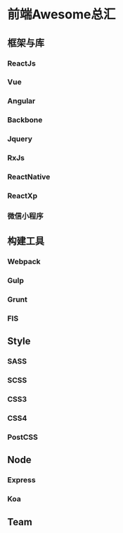 # 前端Awesome总汇

## 框架与库

### ReactJs

### Vue

### Angular

### Backbone

### Jquery

### RxJs
	
### ReactNative

### ReactXp

### 微信小程序


## 构建工具

### Webpack

### Gulp

### Grunt

### FIS


## Style

### SASS
	
### SCSS

### CSS3

### CSS4

### PostCSS

## Node

### Express

### Koa


## Team
